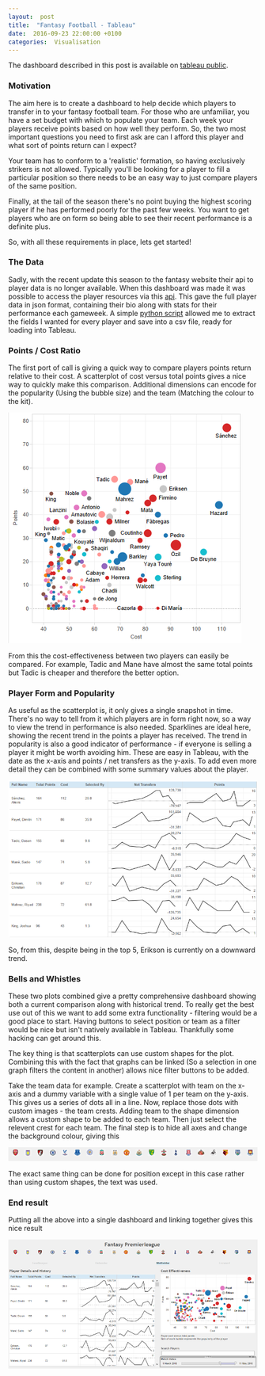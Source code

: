 ```yaml
---
layout:  post
title:  "Fantasy Football - Tableau"
date:  2016-09-23 22:00:00 +0100
categories:  Visualisation
---
```


The dashboard described in this post is available on [tableau public][tableau].

### Motivation

The aim here is to create a dashboard to help decide which players to transfer in to your fantasy football team. For those who are unfamiliar, you have a set budget with which to populate your team. 
Each week your players receive points based on how well they perform.
So, the two most important questions you need to first ask are can I afford this player and what sort of points return can I expect?

Your team has to conform to a 'realistic' formation, so having exclusively strikers is not allowed. Typically you'll be looking for a player to fill a particular position so there needs to be an easy way to just compare players of the same position.

Finally, at the tail of the season there's no point buying the highest scoring player if he has performed poorly for the past few weeks. You want to get players who are on form so being able to see their recent performance is a definite plus.

So, with all these requirements in place, lets get started!

### The Data

Sadly, with the recent update this season to the fantasy website their api to player data is no longer available. When this dashboard was made it was possible to access the player resources via this [api][fantasy_api].
This gave the full player data in json format, containing their bio along with stats for their performance each gameweek.
A simple [python script][code] allowed me to extract the fields I wanted for every player and save into a csv file, ready for loading into Tableau.

### Points / Cost Ratio

The first port of call is giving a quick way to compare players points return relative to their cost. A scatterplot of cost versus total points gives a nice way to quickly make this comparison.
Additional dimensions can encode for the popularity (Using the bubble size) and the team (Matching the colour to the kit).

![Scatterplot](/images/fantasy_scatter.png)

From this the cost-effectiveness between two players can easily be compared. For example, Tadic and Mane have almost the same total points but Tadic is cheaper and therefore the better option.

### Player Form and Popularity

As useful as the scatterplot is, it only gives a single snapshot in time. There's no way to tell from it which players are in form right now, so a way to view the trend in performance is also needed.
Sparklines are ideal here, showing the recent trend in the points a player has received. The trend in popularity is also a good indicator of performance - if everyone is selling a player it might be worth avoiding him.
These are easy in Tableau, with the date as the x-axis and points / net transfers as the y-axis. To add even more detail they can be combined with some summary values about the player.

![Player Form](/images/fantasy_sparklines.png)

So, from this, despite being in the top 5, Erikson is currently on a downward trend.

### Bells and Whistles

These two plots combined give a pretty comprehensive dashboard showing both a current comparison along with historical trend. 
To really get the best use out of this we want to add some extra functionality - filtering would be a good place to start.
Having buttons to select position or team as a filter would be nice but isn't natively available in Tableau. Thankfully some hacking can get around this.

The key thing is that scatterplots can use custom shapes for the plot. Combining this with the fact that graphs can be linked (So a selection in one graph filters the content in another) allows nice filter buttons to be added.

Take the team data for example. Create a scatterplot with team on the x-axis and a dummy variable with a single value of 1 per team on the y-axis. 
This gives us a series of dots all in a line. Now, replace those dots with custom images - the team crests. Adding team to the shape dimension allows a custom shape to be added to each team. Then just select the relevent crest for each team.
The final step is to hide all axes and change the background colour, giving this

![Team filters](/images/fantasy_team.png)

The exact same thing can be done for position except in this case rather than using custom shapes, the text was used.

### End result

Putting all the above into a single dashboard and linking together gives this nice result

![Fantasy dashboard](/images/fantasy_total.png)

[tableau]: //public.tableau.com/views/FantasyPremierleagueUpdated/FantasyPremierleague?:embed=y&:display_count=yes
[fantasy_api]: //fantasy.premierleague.com/web/api/elements/100
[code]: //github.com/noelano
